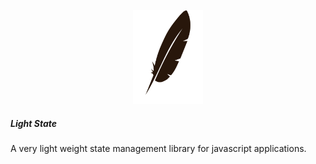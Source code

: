 <p align="center">
    <img src="/logo.svg" alt="logo" height="150">
    <h5>Light State</h5>
</p>

A very light weight state management library for javascript applications.
